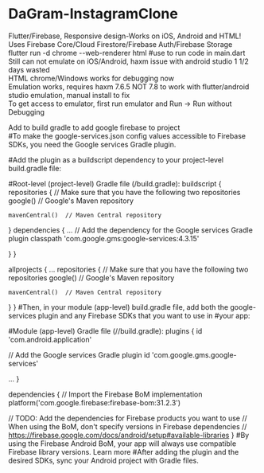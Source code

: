 # DaGram-InstagramClone

Flutter/Firebase, Responsive design-Works on iOS, Android and HTML! </br>
Uses Firebase Core/Cloud Firestore/Firebase Auth/Firebase Storage </br>
flutter run -d chrome --web-renderer html #use to run code in main.dart </br>
Still can not emulate on iOS/Android, haxm issue with android studio 1 1/2 days wasted </br>
HTML chrome/Windows works for debugging now </br>
Emulation works, requires haxm 7.6.5 NOT 7.8 to work with flutter/android studio emulation, manual install to fix </br>
To get access to emulator, first run emulator and Run -> Run without Debugging </br>

Add to build gradle to add google firebase to project </br>
#To make the google-services.json config values accessible to Firebase SDKs, you need the Google services Gradle plugin.

#Add the plugin as a buildscript dependency to your project-level build.gradle file:

#Root-level (project-level) Gradle file (<project>/build.gradle):
buildscript {
  repositories {
    // Make sure that you have the following two repositories
    google()  // Google's Maven repository

    mavenCentral()  // Maven Central repository

  }
  dependencies {
    ...
    // Add the dependency for the Google services Gradle plugin
    classpath 'com.google.gms:google-services:4.3.15'

  }
}

allprojects {
  ...
  repositories {
    // Make sure that you have the following two repositories
    google()  // Google's Maven repository

    mavenCentral()  // Maven Central repository

  }
}
#Then, in your module (app-level) build.gradle file, add both the google-services plugin and any Firebase SDKs that you want to use in #your app:

#Module (app-level) Gradle file (<project>/<app-module>/build.gradle):
plugins {
  id 'com.android.application'

  // Add the Google services Gradle plugin
  id 'com.google.gms.google-services'

  ...
}

dependencies {
  // Import the Firebase BoM
  implementation platform('com.google.firebase:firebase-bom:31.2.3')


  // TODO: Add the dependencies for Firebase products you want to use
  // When using the BoM, don't specify versions in Firebase dependencies
  // https://firebase.google.com/docs/android/setup#available-libraries
}
#By using the Firebase Android BoM, your app will always use compatible Firebase library versions. Learn more
#After adding the plugin and the desired SDKs, sync your Android project with Gradle files.